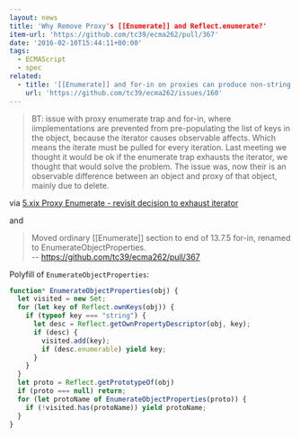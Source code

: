 ```yaml
---
layout: news
title: 'Why Remove Proxy's [[Enumerate]] and Reflect.enumerate?'
item-url: 'https://github.com/tc39/ecma262/pull/367'
date: '2016-02-10T15:44:11+00:00'
tags:
  - ECMAScript
  - spec
related:
  - title: '[[Enumerate]] and for-in on proxies can produce non-string keys · Issue #160 · tc39/ecma262'
    url: 'https://github.com/tc39/ecma262/issues/160'
---
```

> BT: issue with proxy enumerate trap and for-in, where iimplementations are prevented from pre-populating the list of keys in the object, because the iterator causes observable affects. Which means the iterate must be pulled for every iteration. Last meeting we thought it would be ok if the enumerate trap exhausts the iterator, we thought that would solve the problem. The issue was, now their is an observable difference between an object and proxy of that object, mainly due to delete.

via [5.xix Proxy Enumerate - revisit decision to exhaust iterator](https://github.com/rwaldron/tc39-notes/blob/master/es7/2016-01/2016-01-28.md#5xix-proxy-enumerate---revisit-decision-to-exhaust-iterator "5.xix Proxy Enumerate - revisit decision to exhaust iterator")

and

> Moved ordinary [[Enumerate]] section to end of 13.7.5 for-in, renamed to EnumerateObjectProperties.   
> -- https://github.com/tc39/ecma262/pull/367

Polyfill of `EnumerateObjectProperties`:

```js
function* EnumerateObjectProperties(obj) {
  let visited = new Set;
  for (let key of Reflect.ownKeys(obj)) {
    if (typeof key === "string") {
      let desc = Reflect.getOwnPropertyDescriptor(obj, key);
      if (desc) {
        visited.add(key);
        if (desc.enumerable) yield key;
      }
    }
  }
  let proto = Reflect.getPrototypeOf(obj)
  if (proto === null) return;
  for (let protoName of EnumerateObjectProperties(proto)) {
    if (!visited.has(protoName)) yield protoName;
  }
}
```
